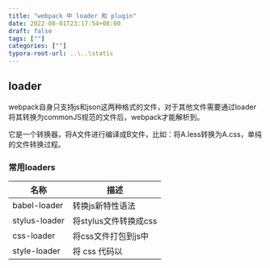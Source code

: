 ```yaml
---
title: "webpack 中 loader 和 plugin"
date: 2022-08-01T23:17:54+08:00
draft: false
tags: [""]
categories: [""]
typora-root-url: ..\..\static
---
```


## loader

webpack自身只支持js和json这两种格式的文件，对于其他文件需要通过loader将其转换为commonJS规范的文件后，webpack才能解析到。

它是一个转换器，将A文件进行编译成B文件，比如：将A.less转换为A.css，单纯的文件转换过程。

### 常用loaders

| 名称                 | 描述                                                         |
| -------------------- | ------------------------------------------------------------ |
| babel-loader         | 转换js新特性语法                                             |
| stylus-loader        | 将stylus文件转换成css                                        |
| css-loader           | 将css文件打包到js中                                          |
| style-loader         | 将 css 代码以<style>标签的形式插入到 html 中。               |
| ts-loader            | 将ts转换为js                                                 |
| file-loader          | 生成文件的文件名就是文件内容的 MD5 哈希值并会保留所引用资源的原始扩展名 |
| url-loader           | 把图片以Base64格式打包到bundle.js文件中                      |
| raw-loader           | 将文件以字符串的形式导入                                     |
| thread-loader        | 多进程打包js和css                                            |
| image-webpack-loader | 压缩图片大小                                                 |
| vue-loader           | vue文件的一个加载器，跟template/js/style转换成js模块。       |

**编写原则**:

- **单一原则**: 每个 Loader 只做一件事；
- **链式调用**: Webpack 会按顺序链式调用每个 Loader；
- **统一原则**: 遵循 Webpack 制定的设计规则和结构，输入与输出均为字符串，各个 Loader 完全独立，即插即用；

## plugin

是用于在webpack打包编译过程里，在对应的事件节点里执行自定义操作，比如资源管理、bundle文件优化等操作。

plugin是一个扩展器，它丰富了webpack本身，针对是loader结束后，webpack打包的整个过程，它并不直接操作文件，而是基于事件机制工作，会监听webpack打包过程中的某些节点，执行广泛的任务



| 名称                        | 描述         |
| --------------------------- | ------------ |
| progress-bar-webpack-plugin | 编译进度条   |
| compression-webpack-plugin  | gzip 压缩    |
| happypack                   | 多线程处理   |
| webpack-merge               | 配置合并     |
| splitChunksPlugin           | 代码分隔     |
| CommonsChunkPlugin          | 代码分割     |
| DefinePlugin                | 定义全局变量 |



>  参考
>
> [ webpack 中 loader 和 plugin 的区别是什么](https://github.com/Advanced-Frontend/Daily-Interview-Question/issues/308)
>
> 